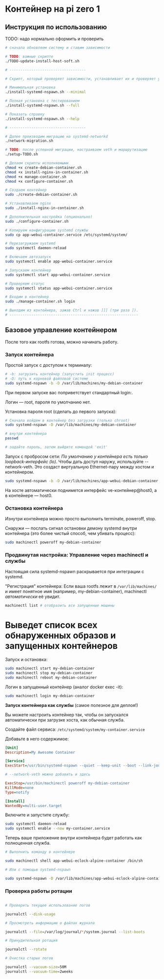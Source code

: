 # Контейнер на pi zero 1

## Инструкция по использованию

TODO: надо нормально оформить и проверить

```sh
# сначала обновляем систему и ставим зависимости

# TODO: важные скрипте
./TODO-update-install-host-soft.sh

# -----------------------------------

# Скрипт, который проверяет зависимости, устанавливает их и проверяет установку systemd-nspawn

# Минимальная установка
./install-systemd-nspawn.sh --minimal

# Полная установка с тестированием
./install-systemd-nspawn.sh --full

# Показать справку
./install-systemd-nspawn.sh --help

# -----------------------------------

# Далее производим миграцию на systemd-networkd
./network-migration.sh

# TODO: после успешной миграции, настраиваем veth и маршрутизацию
./setup-TODO.sh
```

```sh
# Делаем скрипты исполняемыми
chmod +x create-debian-container.sh
chmod +x install-nginx-in-container.sh
chmod +x manage-container.sh
chmod +x configure-container.sh

# Создаем контейнер
sudo ./create-debian-container.sh

# Устанавливаем nginx
sudo ./install-nginx-in-container.sh

# Дополнительная настройка (опционально)
sudo ./configure-container.sh

# Копируем конфигурацию systemd службы
sudo cp app-webui-container.service /etc/systemd/system/

# Перезагружаем systemd
sudo systemctl daemon-reload

# Включаем автозапуск
sudo systemctl enable app-webui-container.service

# Запускаем контейнер
sudo systemctl start app-webui-container.service

# Проверяем статус
sudo systemctl status app-webui-container.service

# Входим в контейнер
sudo ./manage-container.sh login

# Выходим из контейнера, зажав Ctrl и нажав ]]] (три раза ]).
# -----------------------------------------------------------
```

## Базовое управление контейнером

После того как rootfs готова, можно начинать работу.

### Запуск контейнера

Простой запуск с доступом к терминалу:

```bash
# -b: загрузить контейнер (запустить init процесс)
# -D: путь к корневой файловой системе
sudo systemd-nspawn -b -D /var/lib/machines/my-debian-container
```

При первом запуске вас поприветствует стандартный login:.

Логин — root, пароля по умолчанию нет.

Установка пароля root (сделать до первого запуска):

```bash
# Сначала войдем в контейнер без загрузки (только chroot)
sudo systemd-nspawn -D /var/lib/machines/my-debian-container

# внутри контейнера
passwd

# задайте пароль, затем выйдите командой 'exit'
```

Запуск с пробросом сети:
_По умолчанию у контейнера есть только loopback-интерфейс (lo)_. Чтобы дать доступ наружу, используйте --network-veth. Это создаст виртуальную Ethernet-пару между хостом и контейнером.

```bash
sudo systemd-nspawn -b -D /var/lib/machines/app-webui-debian-container --network-veth

```

На хосте автоматически поднимется интерфейс ve-контейнер@host0, а в контейнере — host0.

### Остановка контейнера

Изнутри контейнера можно просто выполнить terminate, poweroff, stop.

Снаружи — послать сигнал остановки демону systemd внутри контейнера (это более чистый способ, чем убивать процесс):

```bash
sudo machinectl poweroff my-debian-container
```

### Продвинутая настройка: Управление через machinectl и службы

Настоящая сила systemd-nspawn раскрывается при интеграции с systemd.

"Регистрация" контейнера:
Если ваша rootfs лежит в `/var/lib/machines/` и имеет понятное имя (например, my-debian-container), machinectl _автоматически_ её увидит.

```bash
machinectl list # отобразить все запущенные машины
```

# Выведет список всех обнаруженных образов и запущенных контейнеров

Запуск и остановка:

```bash
sudo machinectl start my-debian-container
sudo machinectl stop my-debian-container
sudo machinectl reboot my-debian-container
```

Логин в запущенный контейнер (аналог docker exec -it):

```bash
sudo machinectl login my-debian-container
```

**Запуск контейнера как службы** (самое полезное для деплоя!)

Вы можете настроить контейнер так, чтобы он запускался автоматически при загрузке хоста, как обычная служба.

Создайте файл сервиса: `/etc/systemd/system/my-container.service`

Добавьте в него содержимое:

```ini
[Unit]
Description=My Awesome Container

[Service]
ExecStart=/usr/bin/systemd-nspawn --quiet --keep-unit --boot --link-journal=try-guest --directory=/var/lib/machines/my-debian-container

# --network-veth можно добавить и здесь

ExecStop=/usr/bin/machinectl poweroff my-debian-container
KillMode=none
Type=notify

[Install]
WantedBy=multi-user.target
```

Включите и запустите службу:

```bash
sudo systemctl daemon-reload
sudo systemctl enable --now my-container.service
```

Теперь ваше приложение внутри контейнера будет работать как полноценная служба.

```bash
# Выполнить команду в контейнере

sudo machinectl shell app-webui-eclock-alpine-container /bin/sh

# Или с помощью systemd-nspawn

sudo systemd-nspawn -D /var/lib/machines/app-webui-eclock-alpine-container /bin/sh
```

### Проверка работы ротации

```bash

# Проверить текущее использование логов

journalctl --disk-usage

# Просмотреть информацию о файлах журнала

journalctl --file=/var/log/journal/*/system.journal --list-boots

# Принудительная ротация

journalctl --rotate

# Очистка старых логов

journalctl --vacuum-size=50M
journalctl --vacuum-time=2weeks
```
